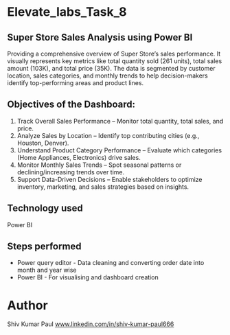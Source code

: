 # Elevate_labs_Task_8
## Super Store Sales Analysis using Power BI 

Providing a comprehensive overview of Super Store’s sales 
performance. It visually represents key metrics like total quantity sold 
(261 units), total sales amount (103K), and total price (35K). The data 
is segmented by customer location, sales categories, and monthly 
trends to help decision-makers identify top-performing areas and 
product lines. 

## Objectives of the Dashboard: 
1. Track Overall Sales Performance – Monitor total quantity, total 
sales, and price. 
2. Analyze Sales by Location – Identify top contributing cities (e.g., 
Houston, Denver). 
3. Understand Product Category Performance – Evaluate which 
categories (Home Appliances, Electronics) drive sales. 
4. Monitor Monthly Sales Trends – Spot seasonal patterns or 
declining/increasing trends over time. 
5. Support Data-Driven Decisions – Enable stakeholders to optimize 
inventory, marketing, and sales strategies based on insights.

## Technology used
Power BI

## Steps performed
- Power query editor - Data cleaning and converting order date into month and year wise
- Power BI - For visualising and dashboard creation

# Author
Shiv Kumar Paul
www.linkedin.com/in/shiv-kumar-paul666




































